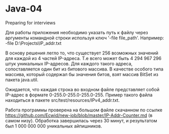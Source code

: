 # Java-04
Preparing for interviews

Для работы приложения необходимо указать путь к файлу через аргументы командной строки
используя ключ '-file file_path'.
Например: -file D:\Projects\IP_addr.txt

В основу решения легло то, что существует 256 возможных значений для каждой из 4 частей
IP-адреса. Т.е всего может быть 4 294 967 296 штук уникальных IP-адресов.
Для каждого такого адреса, сопоставляется один бит из битового массива.
В качестве особого типа массива, который содержал бы значения битов, взят массив BitSet
из пакета java.util.

Ожидается, что каждая строка во входном файле представляет собой IP-адрес в формате 0-255.0-255.0-255.0-255.
Пример такого файла находиться в пакете src/test/resources/IPv4_addr.txt.

Работа программы проверена на большом файле скачанном по ссылке
https://github.com/Ecwid/new-job/blob/master/IP-Addr-Counter.md (в самом низу).
Обработка завершилась через 30 минут, и результатом был 1 000 000 000 уникальных айпишников.